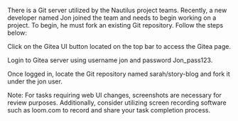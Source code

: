 There is a Git server utilized by the Nautilus project teams. Recently, a new developer named Jon joined the team and needs to begin working on a project. To begin, he must fork an existing Git repository. Follow the steps below:



Click on the Gitea UI button located on the top bar to access the Gitea page.


Login to Gitea server using username jon and password Jon_pass123.


Once logged in, locate the Git repository named sarah/story-blog and fork it under the jon user.


Note: For tasks requiring web UI changes, screenshots are necessary for review purposes. Additionally, consider utilizing screen recording software such as loom.com to record and share your task completion process.
